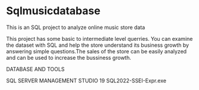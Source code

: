 # Sqlmusicdatabase

This is an SQL project to analyze online music store data

This project has some basic to intermediate level querries. You can examine the dataset with SQL and help the store understand its business growth by answering simple questions.The sales of the store can be easily analyzed and can be used to increase the bussiness growth.


DATABASE AND TOOLS

SQL SERVER MANAGEMENT STUDIO 19
SQL2022-SSEI-Expr.exe
